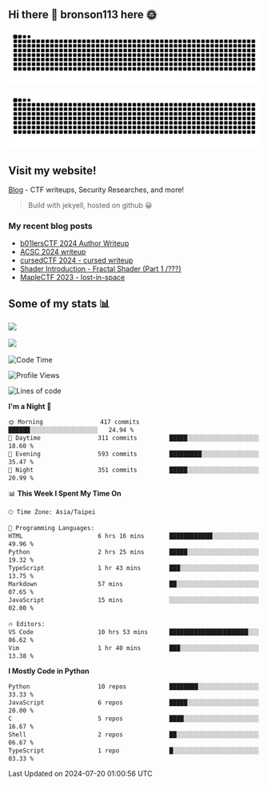 ## Hi there 👋 bronson113 here 🌞
<div align="center">

![GitHub Snake Light](https://raw.githubusercontent.com/bronson113/bronson113/snake/github-snake.svg#gh-light-mode-only)

![GitHub Snake dark](https://raw.githubusercontent.com/bronson113/bronson113/snake/github-snake-dark.svg#gh-dark-mode-only)

</div>

## Visit my website!
[Blog](https://bronson113.github.io/) - CTF writeups, Security Researches, and more! 

> Build with jekyell, hosted on github 😀

### My recent blog posts

<!-- BLOG-POST-LIST:START -->
- [b01lersCTF 2024 Author Writeup](http://blog.bronson113.org/2024/04/15/b01lersctf-2024-author-writeup.html)
- [ACSC 2024 writeup](http://blog.bronson113.org/2024/04/03/acsc-2024-writeup.html)
- [cursedCTF 2024 - cursed writeup](http://blog.bronson113.org/2024/04/03/cursed.html)
- [Shader Introduction - Fractal Shader &lpar;Part 1 /???&rpar;](http://blog.bronson113.org/2024/03/12/shader-introduction-fractal-shader-part-1.html)
- [MapleCTF 2023 - lost-in-space](http://blog.bronson113.org/2023/10/03/maplectf-2023-lost-in-space.html)
<!-- BLOG-POST-LIST:END -->

## Some of my stats 📊
![](https://github-readme-stats-sigma-five.vercel.app/api?username=bronson113&theme=transparent&show_icons=true)

![](https://github-readme-stats-sigma-five.vercel.app/api/top-langs/?username=bronson113&theme=transparent&layout=compact&card_width=445)



<!--START_SECTION:waka-->
![Code Time](http://img.shields.io/badge/Code%20Time-730%20hrs%2036%20mins-blue)

![Profile Views](http://img.shields.io/badge/Profile%20Views-1-blue)

![Lines of code](https://img.shields.io/badge/From%20Hello%20World%20I%27ve%20Written-934.8%20thousand%20lines%20of%20code-blue)

**I'm a Night 🦉** 

```text
🌞 Morning                417 commits         ██████░░░░░░░░░░░░░░░░░░░   24.94 % 
🌆 Daytime                311 commits         █████░░░░░░░░░░░░░░░░░░░░   18.60 % 
🌃 Evening                593 commits         █████████░░░░░░░░░░░░░░░░   35.47 % 
🌙 Night                  351 commits         █████░░░░░░░░░░░░░░░░░░░░   20.99 % 
```


📊 **This Week I Spent My Time On** 

```text
🕑︎ Time Zone: Asia/Taipei

💬 Programming Languages: 
HTML                     6 hrs 16 mins       ████████████░░░░░░░░░░░░░   49.96 % 
Python                   2 hrs 25 mins       █████░░░░░░░░░░░░░░░░░░░░   19.32 % 
TypeScript               1 hr 43 mins        ███░░░░░░░░░░░░░░░░░░░░░░   13.75 % 
Markdown                 57 mins             ██░░░░░░░░░░░░░░░░░░░░░░░   07.65 % 
JavaScript               15 mins             ░░░░░░░░░░░░░░░░░░░░░░░░░   02.00 % 

🔥 Editors: 
VS Code                  10 hrs 53 mins      ██████████████████████░░░   86.62 % 
Vim                      1 hr 40 mins        ███░░░░░░░░░░░░░░░░░░░░░░   13.38 % 
```

**I Mostly Code in Python** 

```text
Python                   10 repos            ████████░░░░░░░░░░░░░░░░░   33.33 % 
JavaScript               6 repos             █████░░░░░░░░░░░░░░░░░░░░   20.00 % 
C                        5 repos             ████░░░░░░░░░░░░░░░░░░░░░   16.67 % 
Shell                    2 repos             ██░░░░░░░░░░░░░░░░░░░░░░░   06.67 % 
TypeScript               1 repo              █░░░░░░░░░░░░░░░░░░░░░░░░   03.33 % 
```




 Last Updated on 2024-07-20 01:00:56 UTC
<!--END_SECTION:waka-->
